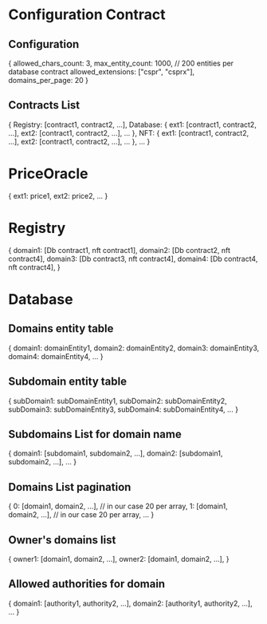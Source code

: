 # Configuration Contract

## Configuration
{
    allowed_chars_count: 3,
    max_entity_count: 1000, // 200 entities per database contract
    allowed_extensions: ["cspr", "csprx"],
    domains_per_page: 20
}

## Contracts List
{
    Registry: [contract1, contract2, ...],
    Database: {
        ext1: [contract1, contract2, ...],
        ext2: [contract1, contract2, ...],
        ...
    },
    NFT: {
        ext1: [contract1, contract2, ...],
        ext2: [contract1, contract2, ...],
        ...
    },
    ...
}



# PriceOracle
{
    ext1: price1,
    ext2: price2,
    ...
}



# Registry
{
    domain1: [Db contract1, nft contract1],
    domain2: [Db contract2, nft contract4],
    domain3: [Db contract3, nft contract4],
    domain4: [Db contract4, nft contract4],
}



# Database

## Domains entity table
{
    domain1: domainEntity1,
    domain2: domainEntity2,
    domain3: domainEntity3,
    domain4: domainEntity4,
    ...
}

## Subdomain entity table
{
    subDomain1: subDomainEntity1,
    subDomain2: subDomainEntity2,
    subDomain3: subDomainEntity3,
    subDomain4: subDomainEntity4,
    ...
}

## Subdomains List for domain name
{
    domain1: [subdomain1, subdomain2, ...],
    domain2: [subdomain1, subdomain2, ...],
    ...
}

## Domains List pagination
{
    0: [domain1, domain2, ...], // in our case 20 per array,
    1: [domain1, domain2, ...], // in our case 20 per array,
    ...
}

## Owner's domains list
{
    owner1: [domain1, domain2, ...],
    owner2: [domain1, domain2, ...],
}

## Allowed authorities for domain
{
    domain1: [authority1, authority2, ...],
    domain2: [authority1, authority2, ...],
    ...
}